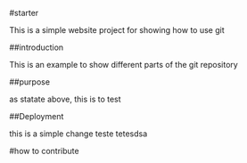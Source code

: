 #starter

This is a simple website project for showing how to use git

##introduction

This is an example to show different parts of the git repository

##purpose

as statate above, this is to test 

##Deployment

this is a simple change teste tetesdsa


#how to contribute